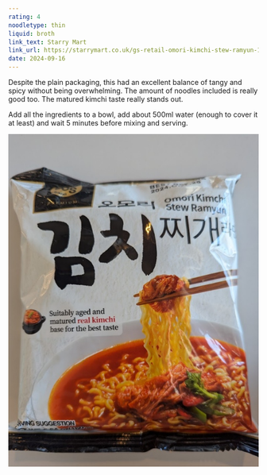 ```yaml
---
rating: 4
noodletype: thin
liquid: broth
link_text: Starry Mart
link_url: https://starrymart.co.uk/gs-retail-omori-kimchi-stew-ramyun-160g.html
date: 2024-09-16
---
```


Despite the plain packaging, this had an excellent balance of tangy and spicy without being overwhelming. The amount of noodles included is really good too. The matured kimchi taste really stands out. 

Add all the ingredients to a bowl, add about 500ml water (enough to cover it at least) and wait 5 minutes before mixing and serving. 


![](images/065.jpg)